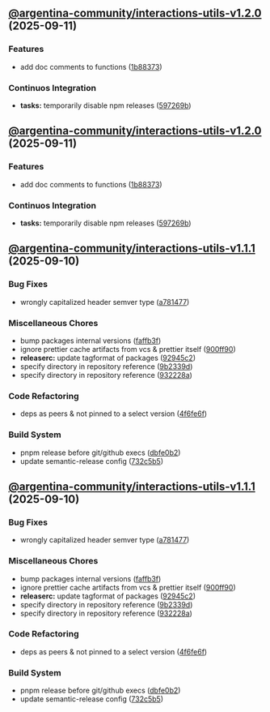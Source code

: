 ## [@argentina-community/interactions-utils-v1.2.0](https://github.com/0xar-ds/public/compare/@argentina-community/interactions-utils@1.1.1...@argentina-community/interactions-utils@1.2.0) (2025-09-11)

### Features

* add doc comments to functions ([1b88373](https://github.com/0xar-ds/public/commit/1b883736a4bebda44de31cb46acac7342452052f))

### Continuos Integration

* **tasks:** temporarily disable npm releases ([597269b](https://github.com/0xar-ds/public/commit/597269beec91d61f8a93659704978cb6515aac47))

## [@argentina-community/interactions-utils-v1.2.0](https://github.com/0xar-ds/public/compare/@argentina-community/interactions-utils@1.1.1...@argentina-community/interactions-utils@1.2.0) (2025-09-11)

### Features

* add doc comments to functions ([1b88373](https://github.com/0xar-ds/public/commit/1b883736a4bebda44de31cb46acac7342452052f))

### Continuos Integration

* **tasks:** temporarily disable npm releases ([597269b](https://github.com/0xar-ds/public/commit/597269beec91d61f8a93659704978cb6515aac47))

## [@argentina-community/interactions-utils-v1.1.1](https://github.com/0xar-ds/public/compare/@argentina-community/interactions-utils@1.1.0...@argentina-community/interactions-utils@1.1.1) (2025-09-10)

### Bug Fixes

* wrongly capitalized header semver type ([a781477](https://github.com/0xar-ds/public/commit/a781477b36faab8ca285b9bfd474033ba65738e0))

### Miscellaneous Chores

* bump packages internal versions ([faffb3f](https://github.com/0xar-ds/public/commit/faffb3f9152479b534c7cabaa924211101007832))
* ignore prettier cache artifacts from vcs & prettier itself ([900ff90](https://github.com/0xar-ds/public/commit/900ff90ae53605ea67b5a131b687e412ef4a5de4))
* **releaserc:** update tagformat of packages ([92945c2](https://github.com/0xar-ds/public/commit/92945c2c7441b1c091f195c8ebcb01920efc05e8))
* specify directory in repository reference ([9b2339d](https://github.com/0xar-ds/public/commit/9b2339d184ccb6db519856362c8de622dcb28186))
* specify directory in repository reference ([932228a](https://github.com/0xar-ds/public/commit/932228af53308ddf5c9131c619b095205e5f8f80))

### Code Refactoring

* deps as peers & not pinned to a select version ([4f6fe6f](https://github.com/0xar-ds/public/commit/4f6fe6f14f2db9bd5ed2942c99bec4ad1ec50b21))

### Build System

* pnpm release before git/github execs ([dbfe0b2](https://github.com/0xar-ds/public/commit/dbfe0b2f2fabedfd975c091c35785faaed884db1))
* update semantic-release config ([732c5b5](https://github.com/0xar-ds/public/commit/732c5b5f8b0894569b945d8d80b5058d9efc4aa5))

## [@argentina-community/interactions-utils-v1.1.1](https://github.com/0xar-ds/public/compare/@argentina-community/interactions-utils@1.1.0...@argentina-community/interactions-utils@1.1.1) (2025-09-10)

### Bug Fixes

* wrongly capitalized header semver type ([a781477](https://github.com/0xar-ds/public/commit/a781477b36faab8ca285b9bfd474033ba65738e0))

### Miscellaneous Chores

* bump packages internal versions ([faffb3f](https://github.com/0xar-ds/public/commit/faffb3f9152479b534c7cabaa924211101007832))
* ignore prettier cache artifacts from vcs & prettier itself ([900ff90](https://github.com/0xar-ds/public/commit/900ff90ae53605ea67b5a131b687e412ef4a5de4))
* **releaserc:** update tagformat of packages ([92945c2](https://github.com/0xar-ds/public/commit/92945c2c7441b1c091f195c8ebcb01920efc05e8))
* specify directory in repository reference ([9b2339d](https://github.com/0xar-ds/public/commit/9b2339d184ccb6db519856362c8de622dcb28186))
* specify directory in repository reference ([932228a](https://github.com/0xar-ds/public/commit/932228af53308ddf5c9131c619b095205e5f8f80))

### Code Refactoring

* deps as peers & not pinned to a select version ([4f6fe6f](https://github.com/0xar-ds/public/commit/4f6fe6f14f2db9bd5ed2942c99bec4ad1ec50b21))

### Build System

* pnpm release before git/github execs ([dbfe0b2](https://github.com/0xar-ds/public/commit/dbfe0b2f2fabedfd975c091c35785faaed884db1))
* update semantic-release config ([732c5b5](https://github.com/0xar-ds/public/commit/732c5b5f8b0894569b945d8d80b5058d9efc4aa5))
